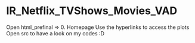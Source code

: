 # IR_Netflix_TVShows_Movies_VAD
Open html_prefinal => 0. Homepage
Use the hyperlinks to access the plots
Open src to have a look on my codes :D
